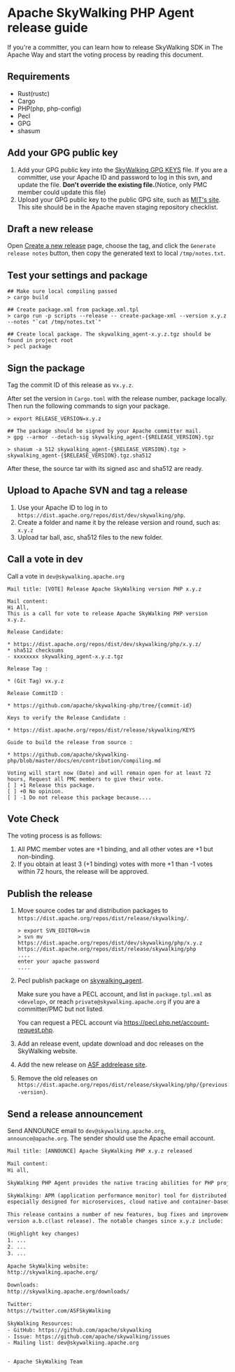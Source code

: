 # Apache SkyWalking PHP Agent release guide

If you're a committer, you can learn how to release SkyWalking SDK in The Apache Way and start the voting process by
reading this document.

## Requirements

- Rust(rustc)
- Cargo
- PHP(php, php-config)
- Pecl
- GPG
- shasum

## Add your GPG public key

1. Add your GPG public key into the [SkyWalking GPG KEYS](https://dist.apache.org/repos/dist/release/skywalking/KEYS)
   file. If you are a committer, use your Apache ID and password to log in this svn, and update the file. **Don't
   override the existing file.**(Notice, only PMC member could update this file)
2. Upload your GPG public key to the public GPG site, such as [MIT's site](http://pgp.mit.edu:11371/). This site should
   be in the Apache maven staging repository checklist.

## Draft a new release

Open [Create a new release](https://github.com/apache/skywalking-php/releases/new) page, choose the tag, and click the `Generate release notes` button, then copy the generated text to local `/tmp/notes.txt`.

## Test your settings and package

```shell
## Make sure local compiling passed
> cargo build

## Create package.xml from package.xml.tpl
> cargo run -p scripts --release -- create-package-xml --version x.y.z --notes "`cat /tmp/notes.txt`"

## Create local package. The skywalking_agent-x.y.z.tgz should be found in project root
> pecl package
```

## Sign the package

Tag the commit ID of this release as v`x.y.z`.

After set the version in `Cargo.toml` with the release number, package locally. Then run the following commands to sign
your package.

```shell
> export RELEASE_VERSION=x.y.z

## The package should be signed by your Apache committer mail.
> gpg --armor --detach-sig skywalking_agent-{$RELEASE_VERSION}.tgz

> shasum -a 512 skywalking_agent-{$RELEASE_VERSION}.tgz > skywalking_agent-{$RELEASE_VERSION}.tgz.sha512
```

After these, the source tar with its signed asc and sha512 are ready.

## Upload to Apache SVN and tag a release

1. Use your Apache ID to log in to `https://dist.apache.org/repos/dist/dev/skywalking/php`.
2. Create a folder and name it by the release version and round, such as: `x.y.z`
3. Upload tar ball, asc, sha512 files to the new folder.

## Call a vote in dev

Call a vote in `dev@skywalking.apache.org`

```
Mail title: [VOTE] Release Apache SkyWalking version PHP x.y.z

Mail content:
Hi All,
This is a call for vote to release Apache SkyWalking PHP version x.y.z.

Release Candidate:

* https://dist.apache.org/repos/dist/dev/skywalking/php/x.y.z/
* sha512 checksums
- xxxxxxxx skywalking_agent-x.y.z.tgz

Release Tag :

* (Git Tag) vx.y.z

Release CommitID :

* https://github.com/apache/skywalking-php/tree/{commit-id}

Keys to verify the Release Candidate :

* https://dist.apache.org/repos/dist/release/skywalking/KEYS

Guide to build the release from source :

* https://github.com/apache/skywalking-php/blob/master/docs/en/contribution/compiling.md

Voting will start now (Date) and will remain open for at least 72
hours, Request all PMC members to give their vote.
[ ] +1 Release this package.
[ ] +0 No opinion.
[ ] -1 Do not release this package because....
```

## Vote Check

The voting process is as follows:

1. All PMC member votes are +1 binding, and all other votes are +1 but non-binding.
1. If you obtain at least 3 (+1 binding) votes with more +1 than -1 votes within 72 hours, the release will be approved.

## Publish the release

1. Move source codes tar and distribution packages to `https://dist.apache.org/repos/dist/release/skywalking/`.

   ```shell
   > export SVN_EDITOR=vim
   > svn mv https://dist.apache.org/repos/dist/dev/skywalking/php/x.y.z https://dist.apache.org/repos/dist/release/skywalking/php
   ....
   enter your apache password
   ....
   ```

2. Pecl publish package on [skywalking_agent](https://pecl.php.net/package/skywalking_agent).

   Make sure you have a PECL account, and list in `package.tpl.xml` as `<develop>`,
   or reach `private@skywalking.apache.org` if you are a committer/PMC but not listed.

   You can request a PECL account via <https://pecl.php.net/account-request.php>.

3. Add an release event, update download and doc releases on the SkyWalking website.

4. Add the new release on [ASF addrelease site](https://reporter.apache.org/addrelease.html?skywalking).

5. Remove the old releases on `https://dist.apache.org/repos/dist/release/skywalking/php/{previous-version}`.

## Send a release announcement

Send ANNOUNCE email to `dev@skywalking.apache.org`, `announce@apache.org`. The sender should use the Apache email
account.

```txt
Mail title: [ANNOUNCE] Apache SkyWalking PHP x.y.z released

Mail content:
Hi all,

SkyWalking PHP Agent provides the native tracing abilities for PHP project.

SkyWalking: APM (application performance monitor) tool for distributed systems,
especially designed for microservices, cloud native and container-based (Docker, Kubernetes, Mesos) architectures.

This release contains a number of new features, bug fixes and improvements compared to
version a.b.c(last release). The notable changes since x.y.z include:

(Highlight key changes)
1. ...
2. ...
3. ...

Apache SkyWalking website:
http://skywalking.apache.org/

Downloads:
http://skywalking.apache.org/downloads/

Twitter:
https://twitter.com/ASFSkyWalking

SkyWalking Resources:
- GitHub: https://github.com/apache/skywalking
- Issue: https://github.com/apache/skywalking/issues
- Mailing list: dev@skywalkiing.apache.org


- Apache SkyWalking Team
```
